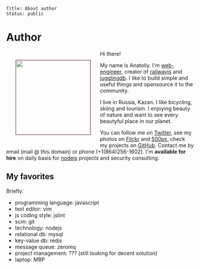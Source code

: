     Title: About author
    Status: public

# Author

<img src="/images/anatoliy-photo.jpg" width="200" align="left" style="margin: 25px;border: 1px solid #744;" />

Hi there!

My name is Anatoliy. I'm [web-engineer](/resume), creator of
[railwayjs](http://railwayjs.com) and
[jugglingdb](https://github.com/1602/jugglingdb). I like to build simple and
useful things and opensource it to the community.

I live in Russia, Kazan. I like bicycling, skiing and tourism. I enjoying beauty
of nature and want to see every beautyful place in our planet.

You can follow me on [Twitter](https://twitter.com/1602), see my photos on
[Flickr](#) and [500px](#), check my projects on [GitHub](https://github.com/1602).
Contact me by email (mail @ this domain) or phone (+1(864)256-1602). I'm
**available for hire** on daily basis for [nodejs](http://nodejs.org)
projects and security consulting.

## My favorites

Briefly:

- programming language: javascript
- text editor: vim
- js coding style: jslint
- scm: git
- technology: nodejs
- relational db: mysql
- key-value db: redis
- message queue: zeromq
- project management: ??? (still looking for decent solution)
- laptop: MBP

